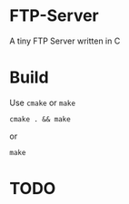 # FTP-Server

A tiny FTP Server written in C

# Build
Use ``cmake`` or ``make``

```
cmake . && make
```
or 

```
make
```
# TODO

